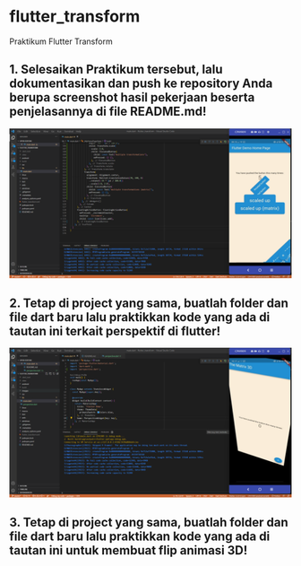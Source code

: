 # flutter_transform

Praktikum Flutter Transform

## 1. Selesaikan Praktikum tersebut, lalu dokumentasikan dan push ke repository Anda berupa screenshot hasil pekerjaan beserta penjelasannya di file README.md!
![Screenshot flutter_transform](images/01.png)

## 2. Tetap di project yang sama, buatlah folder dan file dart baru lalu praktikkan kode yang ada di tautan ini terkait perspektif di flutter!
![Screenshot flutter_transform](images/02.png)

## 3. Tetap di project yang sama, buatlah folder dan file dart baru lalu praktikkan kode yang ada di tautan ini untuk membuat flip animasi 3D!
